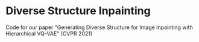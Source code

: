 # Diverse Structure Inpainting

Code for our paper "Generating Diverse Structure for Image Inpainting with Hierarchical VQ-VAE" (CVPR 2021)
